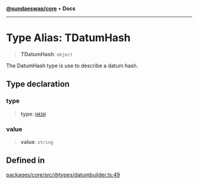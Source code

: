 [**@sundaeswap/core**](../../README.md) • **Docs**

***

# Type Alias: TDatumHash

> **TDatumHash**: `object`

The DatumHash type is use to describe a datum hash.

## Type declaration

### type

> **type**: [`HASH`](../enumerations/EDatumType.md#hash)

### value

> **value**: `string`

## Defined in

[packages/core/src/@types/datumbuilder.ts:49](https://github.com/SundaeSwap-finance/sundae-sdk/blob/main/packages/core/src/@types/datumbuilder.ts#L49)
